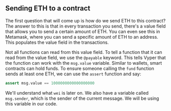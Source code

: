 ## Sending ETH to a contract

The first question that will come up is how do we send ETH to this contract? The answer to this is that in every transaction you send, there's a value field that allows you to send a certain amount of ETH. You can even see this in Metamask, where you can send a specific amount of ETH to an address. This populates the value field in the transactions.

Not all functions can read from this value field. To tell a function that it can read from the value field, we use the `@payable` keyword. This tells Vyper that the function can work with the `msg.value` variable. Similar to wallets, smart contracts can hold funds. To ensure someone calling the `fund` function sends at least one ETH, we can use the `assert` function and say:

```python
assert msg.value == 1000000000000000000
```

We'll understand what `wei` is later on. We also have a variable called `msg.sender`, which is the sender of the current message. We will be using this variable in our code.
